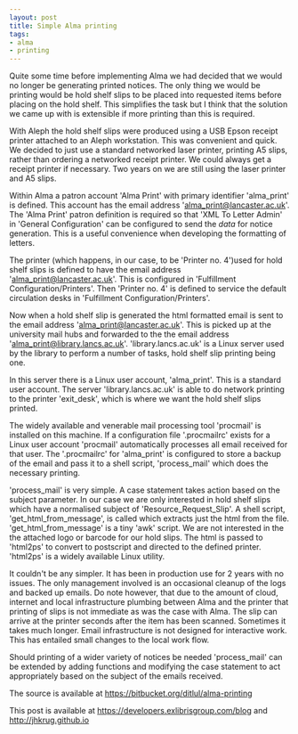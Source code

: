 ```yaml
---
layout: post
title: Simple Alma printing
tags:
- alma
- printing
---
```


Quite some time before implementing Alma we had decided that we would no
longer be generating printed notices. The only thing we would be printing
would be hold shelf slips to be placed into requested items before placing
on the hold shelf. This simplifies the task but I think that the solution
we came up with is extensible if more printing than this is required.

<!--more-->

With Aleph the hold shelf slips were produced using a USB Epson
receipt printer attached to an Aleph workstation. This was convenient
and quick. We decided to just use a standard networked laser printer,
printing A5 slips, rather than ordering a networked receipt printer. We
could always get a receipt printer if necessary. Two years on we are
still using the laser printer and A5 slips.

Within Alma a patron account 'Alma Print' with primary identifier
'alma_print' is defined. This account has the email address
'alma_print@lancaster.ac.uk'.  The 'Alma Print' patron definition is
required so that 'XML To Letter Admin' in 'General Configuration' can
be configured to send the *data* for notice generation. This is a useful
convenience when developing the formatting of letters.

The printer (which happens, in our case, to be 'Printer no. 4')used
for hold shelf slips is defined to have the email address
'alma_print@lancaster.ac.uk'. This is configured in 'Fulfillment
Configuration/Printers'. Then 'Printer no. 4' is defined to service the
default circulation desks in 'Fulfillment Configuration/Printers'.

Now when a hold shelf slip is generated the html formatted email is
sent to the email address 'alma_print@lancaster.ac.uk'. This is picked
up at the university mail hubs and forwarded to the the email address
'alma_print@library.lancs.ac.uk'. 'library.lancs.ac.uk' is a Linux server
used by the library to perform a number of tasks, hold shelf slip printing
being one.

In this server there is a Linux user account, 'alma_print'. This is a
standard user account. The server 'library.lancs.ac.uk' is able to do
network printing to the printer 'exit_desk', which is where we want the
hold shelf slips printed.

The widely available and venerable mail processing tool 'procmail'
is installed on this machine. If a configuration file '.procmailrc'
exists for a Linux user account 'procmail' automatically processes all
email received for that user. The '.procmailrc' for 'alma_print' is
configured to store a backup of the email and pass it to a shell script,
'process_mail' which does the necessary printing.

'process_mail' is very simple. A case statement takes action based on
the subject parameter. In our case we are only interested in hold shelf
slips which have a normalised subject of 'Resource_Request_Slip'. A shell
script, 'get_html_from_message', is called which extracts just the html from
the file. 'get_html_from_message' is a tiny 'awk' script. We are not
interested in the the attached logo or barcode for our hold slips. The
html is passed to 'html2ps' to convert to postscript and directed to
the defined printer. 'html2ps' is a widely available Linux utility.

It couldn't be any simpler. It has been in production use for 2 years
with no issues. The only management involved is an occasional cleanup of
the logs and backed up emails. Do note however, that due to the amount
of cloud, internet and local infrastructure plumbing between Alma and
the printer that printing of slips is not immediate as was the case
with Alma. The slip can arrive at the printer seconds after the item
has been scanned. Sometimes it takes much longer. Email infrastructure
is not designed for interactive work. This has entailed small changes
to the local work flow.

Should printing of a wider variety of notices be needed 'process_mail' can
be extended by adding functions and modifying the case statement to act
appropriately based on the subject of the emails received.

The source is available at https://bitbucket.org/ditlul/alma-printing

This post is available at https://developers.exlibrisgroup.com/blog
and http://jhkrug.github.io
